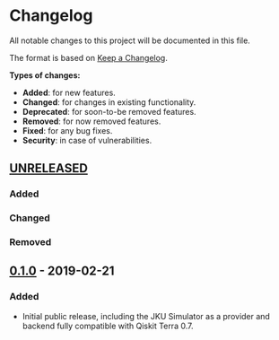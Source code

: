 # Changelog


All notable changes to this project will be documented in this file.

The format is based on [Keep a Changelog](http://keepachangelog.com/en/1.0.0/).

  **Types of changes:**

  - **Added**: for new features.
  - **Changed**: for changes in existing functionality.
  - **Deprecated**: for soon-to-be removed features.
  - **Removed**: for now removed features.
  - **Fixed**: for any bug fixes.
  - **Security**: in case of vulnerabilities.


## [UNRELEASED]

### Added

### Changed

### Removed


## [0.1.0] - 2019-02-21

### Added

- Initial public release, including the JKU Simulator as a provider and backend
  fully compatible with Qiskit Terra 0.7.


[UNRELEASED]: https://github.com/Qiskit/qiskit-jku-provider/compare/0.1.0...HEAD
[0.1.0]: https://github.com/Qiskit/qiskit-jku-provider/compare/9b89a18...0.1.0
